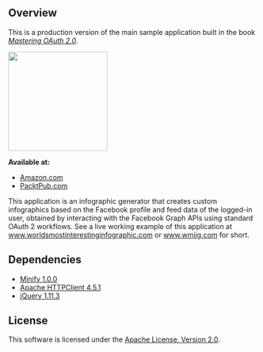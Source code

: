 ## Overview

This is a production version of the main sample application built in the book [*Mastering OAuth 2.0*](https://www.packtpub.com/application-development/mastering-oauth-2).

[<img src="https://www.packtpub.com/sites/default/files/5407OS_3653_Mastering%20Oauth%202.0.jpg" width="200" />](https://www.packtpub.com/application-development/mastering-oauth-2)

**Available at:**
* [Amazon.com](http://www.amazon.com/gp/product/B013T7MQNE/ref=as_li_tl?ie=UTF8&camp=1789&creative=9325&creativeASIN=B013T7MQNE&linkCode=as2&tag=charleon-20&linkId=CBTUPI5NOKI7Y6VD)
* [PacktPub.com](https://www.packtpub.com/application-development/mastering-oauth-2)

This application is an infographic generator that creates custom infographics based on the Facebook profile and feed data of the logged-in user, obtained by interacting with the Facebook Graph APIs using standard OAuth 2 workflows.  See a live working example of this application at www.worldsmostinterestinginfographic.com or www.wmiig.com for short.


## Dependencies

* [Minify 1.0.0](https://github.com/charlesbihis/minify/releases/tag/1.0.0)
* [Apache HTTPClient 4.5.1](https://github.com/apache/httpclient/releases/tag/4.5.1)
* [jQuery 1.11.3](https://github.com/jquery/jquery/releases/tag/1.11.3)

## License

This software is licensed under the [Apache License, Version 2.0](http://www.apache.org/licenses/LICENSE-2.0).
